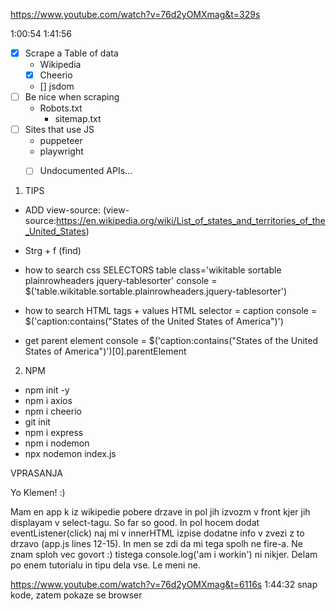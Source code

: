 https://www.youtube.com/watch?v=76d2yOMXmag&t=329s

1:00:54
1:41:56

* [x] Scrape a Table of data
    * Wikipedia
    * [x] Cheerio
    * [] jsdom
* [ ] Be nice when scraping
    * Robots.txt
        * sitemap.txt
* [ ] Sites that use JS
    * puppeteer
    * playwright
    * [ ] Undocumented APIs...    


1. TIPS

* ADD view-source:
(view-source:https://en.wikipedia.org/wiki/List_of_states_and_territories_of_the_United_States)
* Strg + f (find)

* how to search css SELECTORS
table class='wikitable sortable plainrowheaders jquery-tablesorter'
console = $('table.wikitable.sortable.plainrowheaders.jquery-tablesorter')

* how to search HTML tags + values
HTML selector = caption
console = $('caption:contains("States of the United States of America")')

* get parent element
console = $('caption:contains("States of the United States of America")')[0].parentElement


2. NPM
* npm init -y
* npm i axios
* npm i cheerio
* git init
* npm i express
* npm i nodemon
* npx nodemon index.js

VPRASANJA

Yo Klemen! :)

Mam en app k iz wikipedie pobere drzave in pol jih izvozm v front kjer jih displayam v select-tagu. So far so good. In pol hocem dodat eventListener(click) naj mi v innerHTML izpise dodatne info v zvezi z to drzavo (app.js lines 12-15).
In men se zdi da mi tega spolh ne fire-a. Ne znam sploh vec govort :) tistega console.log('am i workin') ni nikjer.
Delam po enem tutorialu in tipu dela vse. Le meni ne.

https://www.youtube.com/watch?v=76d2yOMXmag&t=6116s 
1:44:32 snap kode, zatem pokaze se browser

